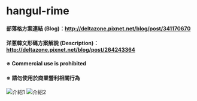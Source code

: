# hangul-rime
#### 部落格方案連結 (Blog)：http://deltazone.pixnet.net/blog/post/341170670
#### 洋蔥韓文形碼方案解說 (Description)：http://deltazone.pixnet.net/blog/post/264243364

#### ※ Commercial use is prohibited
#### ※ 請勿使用於商業營利相關行為

![介紹1](https://raw.githubusercontent.com/oniondelta/hangul-rime/master/hangul_en-1.jpg)
![介紹2](https://raw.githubusercontent.com/oniondelta/hangul-rime/master/hangul_en-2.jpg)
